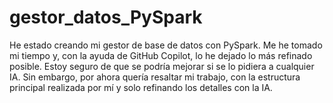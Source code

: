 # gestor_datos_PySpark
He estado creando mi gestor de base de datos con PySpark. Me he tomado mi tiempo y, con la ayuda de GitHub Copilot, lo he dejado lo más refinado posible. Estoy seguro de que se podría mejorar si se lo pidiera a cualquier IA. Sin embargo, por ahora quería resaltar mi trabajo, con la estructura principal realizada por mí y solo refinando los detalles con la IA.
